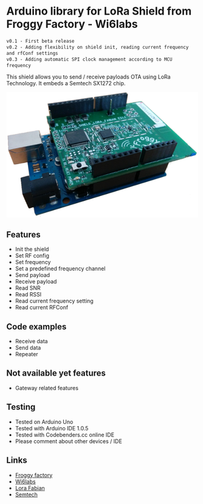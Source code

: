 Arduino library for LoRa Shield from Froggy Factory - Wi6labs
==============

	v0.1 - First beta release
	v0.2 - Adding flexibility on shield init, reading current frequency and rfConf settings
	v0.3 - Adding automatic SPI clock management according to MCU frequency

This shield allows you to send / receive payloads OTA using LoRa Technology. It embeds a Semtech SX1272 chip.

![Alt text](./res/arduino_shield.png)


## Features ##
- Init the shield
- Set RF config
- Set frequency
- Set a predefined frequency channel
- Send payload
- Receive payload
- Read SNR
- Read RSSI
- Read current frequency setting
- Read current RFConf

## Code examples ##
- Receive data
- Send data
- Repeater

## Not available yet features ##
- Gateway related features


## Testing ##
- Tested on Arduino Uno
- Tested with Arduino IDE 1.0.5
- Tested with Codebenders.cc online IDE
- Please comment about other devices / IDE

## Links ##
- [Froggy factory](http://www.froggyfactory.com/)
- [Wi6labs](http://www.wi6labs.com)
- [Lora Fabian](http://www.labfab.fr/portfolio/lora-fabian/)
- [Semtech](http://www.semtech.com/wireless-rf/rf-transceivers/)

